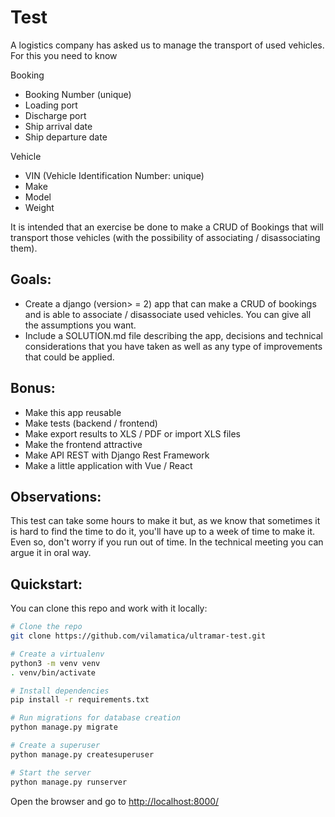 Test 
====

A logistics company has asked us to manage the transport of used vehicles. For this you need to know

Booking
* Booking Number (unique)
* Loading port
* Discharge port
* Ship arrival date
* Ship departure date

Vehicle
* VIN (Vehicle Identification Number: unique)
* Make
* Model
* Weight

It is intended that an exercise be done to make a CRUD of Bookings that will transport those vehicles (with the possibility of associating / disassociating them).

Goals:
-----

* Create a django (version> = 2) app that can make a CRUD of bookings and is able to associate / disassociate used vehicles. You can give all the assumptions you want.
* Include a SOLUTION.md file describing the app, decisions and technical considerations that you have taken as well as any type of improvements that could be applied.

Bonus:
------

* Make this app reusable
* Make tests (backend / frontend)
* Make export results to XLS / PDF or import XLS files
* Make the frontend attractive
* Make API REST with Django Rest Framework
* Make a little application with Vue / React


Observations:
-------------

This test can take some hours to make it but, as we know that sometimes it is hard to find the time to do it, you'll have up to a week of time to make it. Even so, don't worry if you run out of time. In the technical meeting you can argue it in oral way.

Quickstart:
-----------

You can clone this repo and work with it locally:

```bash
# Clone the repo
git clone https://github.com/vilamatica/ultramar-test.git

# Create a virtualenv
python3 -m venv venv
. venv/bin/activate

# Install dependencies
pip install -r requirements.txt

# Run migrations for database creation
python manage.py migrate

# Create a superuser
python manage.py createsuperuser

# Start the server
python manage.py runserver
```

Open the browser and go to [http://localhost:8000/](http://localhost:8000/)
